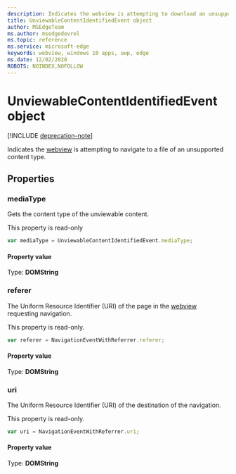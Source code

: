 ```yaml
---
description: Indicates the webview is attempting to download an unsupported file. 
title: UnviewableContentIdentifiedEvent object
author: MSEdgeTeam
ms.author: msedgedevrel
ms.topic: reference
ms.service: microsoft-edge
keywords: webview, windows 10 apps, uwp, edge
ms.date: 12/02/2020
ROBOTS: NOINDEX,NOFOLLOW
---
```

# UnviewableContentIdentifiedEvent object  

[!INCLUDE [deprecation-note](../includes/deprecation-note.md)]  

Indicates the [webview](../webview/index.md) is attempting to navigate to a file of an unsupported content type.  

## Properties  

### mediaType  

Gets the content type of the unviewable content.  

This property is read-only  

```javascript
var mediaType = UnviewableContentIdentifiedEvent.mediaType;
```  

#### Property value  

Type: **DOMString**  

### referer  

The Uniform Resource Identifier (URI) of the page in the [webview](../webview/index.md) requesting navigation.  

This property is read-only.  

```javascript
var referer = NavigationEventWithReferrer.referer;
```  

#### Property value  

Type: **DOMString**  

### uri  

The Uniform Resource Identifier (URI) of the destination of the navigation.  

This property is read-only.  

```javascript
var uri = NavigationEventWithReferrer.uri;
```  

#### Property value  

Type: **DOMString**  

